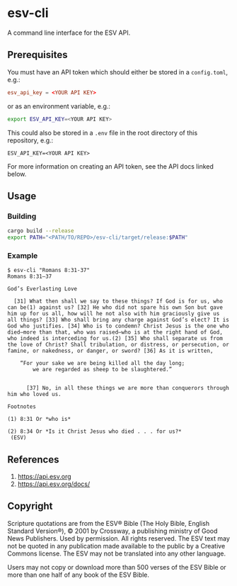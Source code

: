 # esv-cli

A command line interface for the ESV API.

## Prerequisites

You must have an API token which should either be stored in a `config.toml`, e.g.:
```toml
esv_api_key = <YOUR API KEY>
```
or as an environment variable, e.g.:
```bash
export ESV_API_KEY=<YOUR API KEY>
```

This could also be stored in a `.env` file in the root directory of this repository, e.g.:
```.env
ESV_API_KEY=<YOUR API KEY>
```

For more information on creating an API token, see the API docs linked below.

## Usage

### Building
```bash 
cargo build --release
export PATH="<PATH/TO/REPO>/esv-cli/target/release:$PATH"
```

### Example
```
$ esv-cli "Romans 8:31-37"
Romans 8:31–37

God’s Everlasting Love

  [31] What then shall we say to these things? If God is for us, who can be(1) against us? [32] He who did not spare his own Son but gave him up for us all, how will he not also with him graciously give us all things? [33] Who shall bring any charge against God’s elect? It is God who justifies. [34] Who is to condemn? Christ Jesus is the one who died—more than that, who was raised—who is at the right hand of God, who indeed is interceding for us.(2) [35] Who shall separate us from the love of Christ? Shall tribulation, or distress, or persecution, or famine, or nakedness, or danger, or sword? [36] As it is written,

    “For your sake we are being killed all the day long;
        we are regarded as sheep to be slaughtered.”
    
    
      [37] No, in all these things we are more than conquerors through him who loved us.

Footnotes

(1) 8:31 Or *who is*

(2) 8:34 Or *Is it Christ Jesus who died . . . for us?*
 (ESV)
```

## References
1. https://api.esv.org
2. https://api.esv.org/docs/

## Copyright

Scripture quotations are from the ESV® Bible (The Holy Bible, English Standard Version®), © 2001 by Crossway, a publishing ministry of Good News Publishers. Used by permission. All rights reserved. The ESV text may not be quoted in any publication made available to the public by a Creative Commons license. The ESV may not be translated into any other language.

Users may not copy or download more than 500 verses of the ESV Bible or more than one half of any book of the ESV Bible.